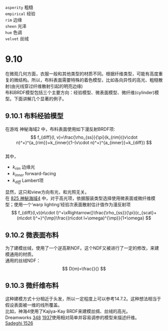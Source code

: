 `asperity` 粗糙  
`empirical` 经验  
`rim` 边缘  
`sheen` 光泽  
`hue` 色调  
`velvet` 丝绒  
# 9.10 
在微观几何方面，衣服一般和其他类型的材质不同。根据纤维类型，可能有高度重复的微结构。所以，布料表面需要特殊的着色模型，比如各向异性的高光、粗糙散射(由光线穿过纤维散射引起的明亮边缘)  
布料BRDF模型包括三个主要方向：经验模型、微表面模型、微纤维(cylinder)模型。下面讲解几个显著的例子。  
## 9.10.1 布料经验模型
在游戏 神秘海域2 中，布料表面使用如下漫反射BRDF项:  
$$
f_{diff}(l, v)=\frac{\rho_{ss}}{\pi}(k_{rim}((v\cdot n)^+)^{a_{rim}}+k_{inner}(1-(v\cdot n)^+)^{a_{inner}}+k_{diff})
$$  
其中，  
* $k_{rim}$ 边缘光
* $k_{inner}$ forward-facing
* $k_{diff}$ Lambert项  

显然，这只和view方向有光，和光照无关。  
在 [825 神秘海域4](http://advances.realtimerendering.com/s2016/The%20Process%20of%20Creating%20Volumetric-based%20Materials%20in%20Uncharted%204.pptx) 中，对于高光项，依据服装类型选择使用微表面或微纤维模型；使用一个‘warp lighting’经验次表面散射估计值作为漫反射项  
$$
f_{diff}(l,v)(n\cdot l)^+\xRightarrow{}\frac{\rho_{ss}}{\pi}(c_{scat}+(n\cdot l)^+)^{\mp}\frac{(n\cdot l+\omega)^{\mp}}{1+\omega}
$$
## 9.10.2 微表面布料
为了建模丝绒，使用了一个逆高斯NDF。这个NDF又被进行了一定的修改，来建模通用的材质。  
通用的丝绒NDF：  
$$
D(m)=\frac{}{}
$$
## 9.10.3 微纤维布料
这种建模方式十分相近于头发，所以一定程度上可以参考14.7.2。这种想法相当于假设表面被一维的线所覆盖。  
比如，神海4使用了Kajiya-Kay BRDF来建模丝绸、丝绒的高光。  
Dreamworks [348](https://research.dreamworks.com/wp-content/uploads/2018/07/38-0045-deshmukh-Edited.pdf) [1937]()使用相对简单并容易调参的模型来描述纤维。  
[Sadeghi 1526](http://graphics.ucsd.edu/~henrik/papers/practical_microcylinder_appearance_model_for_cloth_rendering.pdf) 